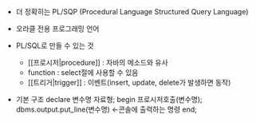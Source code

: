- 더 정확히는 PL/SQP (Procedural Language Structured Query Language)
- 오라클 전용 프로그래밍 언어
- PL/SQL로 만들 수 있는 것
	- [[프로시저|procedure]] : 자바의 메소드와 유사
	- function : select절에 사용할 수 있음
	- [[트리거|trigger]] : 이벤트(insert, update, delete가 발생하면 동작)

- 기본 구조
	declare
		변수명 자료형;
	begin
		프로시저호출(변수명);
		dbms.output.put_line(변수명)   ←콘솔에 출력하는 명령
	end;